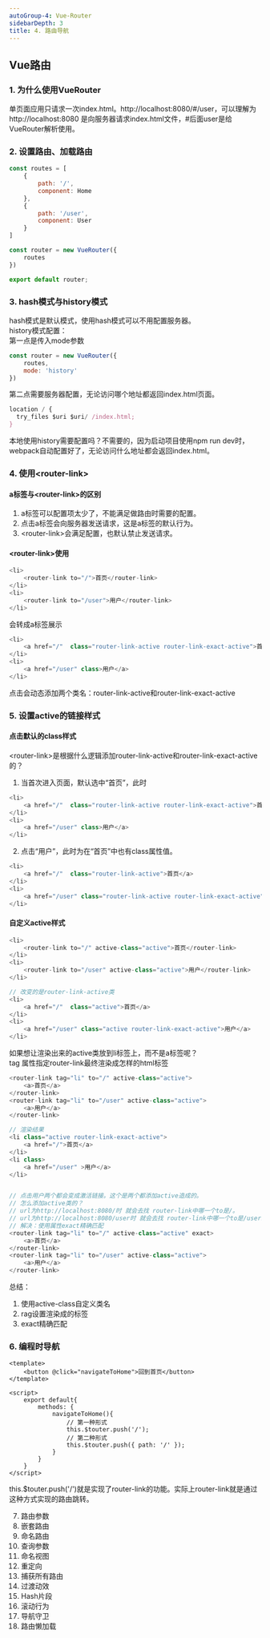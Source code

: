 ```yaml
---
autoGroup-4: Vue-Router
sidebarDepth: 3
title: 4. 路由导航
---
```


## Vue路由
### 1. 为什么使用VueRouter
单页面应用只请求一次index.html。http://localhost:8080/#/user，可以理解为 http://localhost:8080 是向服务器请求index.html文件，#后面user是给VueRouter解析使用。

### 2. 设置路由、加载路由
```javascript
const routes = [
    {
        path: '/',
        component: Home
    },
    {
        path: '/user',
        component: User
    }
]

const router = new VueRouter({
    routes
})

export default router;
```

### 3. hash模式与history模式
hash模式是默认模式，使用hash模式可以不用配置服务器。   
history模式配置：  
第一点是传入mode参数
```javascript
const router = new VueRouter({
    routes,
    mode: 'history'
})
```
第二点需要服务器配置，无论访问哪个地址都返回index.html页面。
```javascript
location / {
  try_files $uri $uri/ /index.html;
}
```
本地使用history需要配置吗？不需要的，因为启动项目使用npm run dev时，webpack自动配置好了，无论访问什么地址都会返回index.html。

### 4. 使用\<router-link>
#### a标签与\<router-link>的区别
1. a标签可以配置项太少了，不能满足做路由时需要的配置。
2. 点击a标签会向服务器发送请求，这是a标签的默认行为。
3. \<router-link>会满足配置，也默认禁止发送请求。

#### \<router-link>使用
```javascript
<li>
    <router-link to="/">首页</router-link>
</li>
<li>
    <router-link to="/user">用户</router-link>
</li>
```
会转成a标签展示
```javascript
<li>
    <a href="/"  class="router-link-active router-link-exact-active">首页</a>
</li>
<li>
    <a href="/user" class>用户</a>
</li>
```
点击会动态添加两个类名：router-link-active和router-link-exact-active

### 5. 设置active的链接样式
#### 点击默认的class样式
\<router-link>是根据什么逻辑添加router-link-active和router-link-exact-active的？   
1. 当首次进入页面，默认选中“首页”，此时
```javascript
<li>
    <a href="/"  class="router-link-active router-link-exact-active">首页</a>
</li>
<li>
    <a href="/user" class>用户</a>
</li>
```
2. 点击“用户”，此时为在“首页”中也有class属性值。
```javascript
<li>
    <a href="/"  class="router-link-active">首页</a>
</li>
<li>
    <a href="/user" class="router-link-active router-link-exact-active">用户</a>
</li>
```

#### 自定义active样式
```javascript
<li>
    <router-link to="/" active-class="active">首页</router-link>
</li>
<li>
    <router-link to="/user" active-class="active">用户</router-link>
</li>

// 改变的是router-link-active类
<li>
    <a href="/"  class="active">首页</a>
</li>
<li>
    <a href="/user" class="active router-link-exact-active">用户</a>
</li>
```
如果想让渲染出来的active类放到li标签上，而不是a标签呢？   
tag 属性指定router-link最终渲染成怎样的html标签
```javascript
<router-link tag="li" to="/" active-class="active">
    <a>首页</a>
</router-link>
<router-link tag="li" to="/user" active-class="active">
    <a>用户</a>
</router-link>

// 渲染结果
<li class="active router-link-exact-active">
    <a href="/">首页</a>
</li>
<li class>
    <a href="/user" >用户</a>
</li>


// 点击用户两个都会变成激活链接。这个是两个都添加active造成的。
// 怎么添加active类的？
// url为http://localhost:8080/时 就会去找 router-link中哪一个to是/。
// url为http://localhost:8080/user时 就会去找 router-link中哪一个to是/user。同时匹配的是/开始的。
// 解决：使用属性exact精确匹配
<router-link tag="li" to="/" active-class="active" exact>
    <a>首页</a>
</router-link>
<router-link tag="li" to="/user" active-class="active">
    <a>用户</a>
</router-link>
```
总结：
1. 使用active-class自定义类名
2. rag设置渲染成的标签
3. exact精确匹配

### 6. 编程时导航
```vue
<template>
    <button @click="navigateToHome">回到首页</button>
</template>

<script>
    export default{
        methods: {
            navigateToHome(){
                // 第一种形式
                this.$touter.push('/');
                // 第二种形式
                this.$touter.push({ path: '/' });
            }
        }
    }
</script>
```
this.$touter.push('/')就是实现了router-link的功能。实际上router-link就是通过这种方式实现的路由跳转。

7. 路由参数
8.  嵌套路由
9.  命名路由
10.  查询参数
11.  命名视图
12. 重定向
13. 捕获所有路由
14. 过渡动效
15. Hash片段
16. 滚动行为
17. 导航守卫
18. 路由懒加载